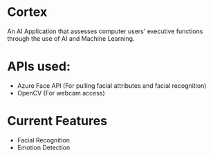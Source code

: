 # Cortex
An AI Application that assesses computer users' executive functions through the use of AI and Machine Learning.

# APIs used:
* Azure Face API (For pulling facial attributes and facial recognition)
* OpenCV (For webcam access)

# Current Features
* Facial Recognition
* Emotion Detection
